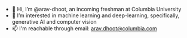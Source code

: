 - 👋 Hi, I’m @arav-dhoot, an incoming freshman at Columbia University
- 👀 I’m interested in machine learning and deep-learning, specifically, generative AI and computer vision
- 📫 I'm reachable through email: arav.dhoot@columbia.com 

<!---
arav-dhoot/arav-dhoot is a ✨ special ✨ repository because its `README.md` (this file) appears on your GitHub profile.
You can click the Preview link to take a look at your changes.
--->
